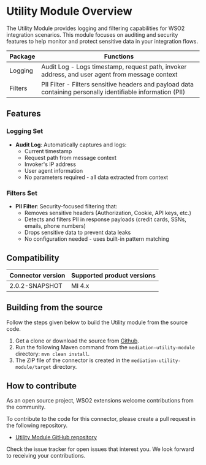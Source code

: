 # Utility Module Overview

The Utility Module provides logging and filtering capabilities for WSO2 integration scenarios. This module focuses on auditing and security features to help monitor and protect sensitive data in your integration flows.

| Package | Functions                                                                                                    |
|---------|--------------------------------------------------------------------------------------------------------------|
| Logging | Audit Log - Logs timestamp, request path, invoker address, and user agent from message context             |
| Filters | PII Filter - Filters sensitive headers and payload data containing personally identifiable information (PII) |

## Features

### Logging Set
- **Audit Log**: Automatically captures and logs:
  - Current timestamp
  - Request path from message context
  - Invoker's IP address
  - User agent information
  - No parameters required - all data extracted from context

### Filters Set  
- **PII Filter**: Security-focused filtering that:
  - Removes sensitive headers (Authorization, Cookie, API keys, etc.)
  - Detects and filters PII in response payloads (credit cards, SSNs, emails, phone numbers)
  - Drops sensitive data to prevent data leaks
  - No configuration needed - uses built-in pattern matching

## Compatibility

| Connector version | Supported product versions |
|-------------------|----------------------------|
| 2.0.2-SNAPSHOT    | MI 4.x                    |

## Building from the source

Follow the steps given below to build the Utility module from the source code.

1. Get a clone or download the source from [Github](https://github.com/wso2-extensions/mediation-utility-module).
2. Run the following Maven command from the `mediation-utility-module` directory: `mvn clean install`.
3. The ZIP file of the connector is created in the `mediation-utility-module/target` directory.

## How to contribute

As an open source project, WSO2 extensions welcome contributions from the community.

To contribute to the code for this connector, please create a pull request in the following repository.

* [Utility Module GitHub repository](https://github.com/wso2-extensions/mediation-utility-module)

Check the issue tracker for open issues that interest you. We look forward to receiving your contributions.
